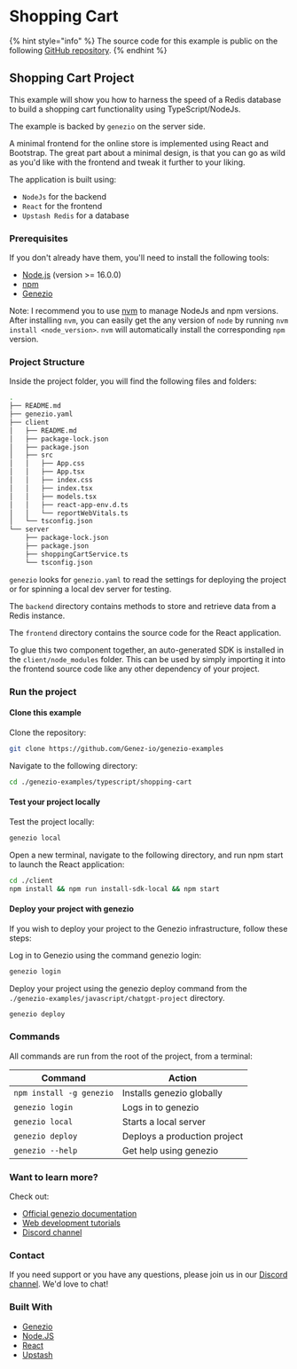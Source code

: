 # Shopping Cart

{% hint style="info" %}
The source code for this example is public on the following [GitHub repository](https://github.com/Genez-io/genezio-examples/tree/master/typescript/shopping-cart).
{% endhint %}

## Shopping Cart Project

This example will show you how to harness the speed of a Redis database to build a shopping cart functionality using TypeScript/NodeJs.

The example is backed by `genezio` on the server side.

A minimal frontend for the online store is implemented using React and Bootstrap. The great part about a minimal design, is that you can go as wild as you'd like with the frontend and tweak it further to your liking.

The application is built using:

* `NodeJs` for the backend
* `React` for the frontend
* `Upstash Redis` for a database

### Prerequisites

If you don't already have them, you'll need to install the following tools:

* [Node.js](https://nodejs.org/en/download/current) (version >= 16.0.0)
* [npm](https://docs.npmjs.com/downloading-and-installing-node-js-and-npm)
* [Genezio](https://genezio.com)

Note: I recommend you to use [nvm](https://github.com/nvm-sh/nvm#installing-and-updating) to manage NodeJs and npm versions. After installing `nvm`, you can easily get the any version of `node` by running `nvm install <node_version>`. `nvm` will automatically install the corresponding `npm` version.

### Project Structure

Inside the project folder, you will find the following files and folders:

```bash
.
├── README.md
├── genezio.yaml
├── client
│   ├── README.md
│   ├── package-lock.json
│   ├── package.json
│   ├── src
│   │   ├── App.css
│   │   ├── App.tsx
│   │   ├── index.css
│   │   ├── index.tsx
│   │   ├── models.tsx
│   │   ├── react-app-env.d.ts
│   │   └── reportWebVitals.ts
│   └── tsconfig.json
└── server
    ├── package-lock.json
    ├── package.json
    ├── shoppingCartService.ts
    └── tsconfig.json
```

`genezio` looks for `genezio.yaml` to read the settings for deploying the project or for spinning a local dev server for testing.

The `backend` directory contains methods to store and retrieve data from a Redis instance.

The `frontend` directory contains the source code for the React application.

To glue this two component together, an auto-generated SDK is installed in the `client/node_modules` folder. This can be used by simply importing it into the frontend source code like any other dependency of your project.

### Run the project

#### Clone this example

Clone the repository:

```bash
git clone https://github.com/Genez-io/genezio-examples
```

Navigate to the following directory:

```bash
cd ./genezio-examples/typescript/shopping-cart
```

#### Test your project locally

Test the project locally:

```bash
genezio local
```

Open a new terminal, navigate to the following directory, and run npm start to launch the React application:

```bash
cd ./client
npm install && npm run install-sdk-local && npm start
```

#### Deploy your project with genezio

If you wish to deploy your project to the Genezio infrastructure, follow these steps:

Log in to Genezio using the command genezio login:

```bash
genezio login
```

Deploy your project using the genezio deploy command from the `./genezio-examples/javascript/chatgpt-project` directory.

```bash
genezio deploy
```

### Commands

All commands are run from the root of the project, from a terminal:

| Command                  | Action                       |
| ------------------------ | ---------------------------- |
| `npm install -g genezio` | Installs genezio globally    |
| `genezio login`          | Logs in to genezio           |
| `genezio local`          | Starts a local server        |
| `genezio deploy`         | Deploys a production project |
| `genezio --help`         | Get help using genezio       |

### Want to learn more?

Check out:

* [Official genezio documentation](https://genezio.com/docs)
* [Web development tutorials](https://genezio.com/blog)
* [Discord channel](https://discord.gg/uc9H5YKjXv)

### Contact

If you need support or you have any questions, please join us in our [Discord channel](https://discord.gg/uc9H5YKjXv). We'd love to chat!

### Built With

* [Genezio](https://genezio.com/)
* [Node.JS](https://nodejs.org/en/)
* [React](https://reactjs.org/)
* [Upstash](https://upstash.com/)
